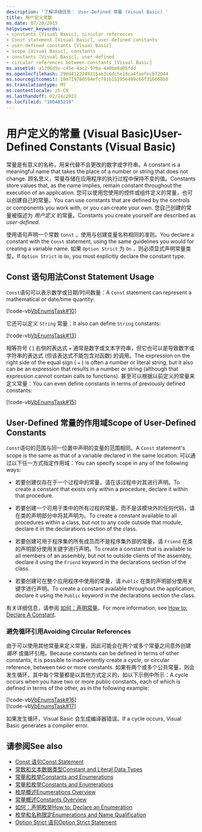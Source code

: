 ```yaml
---
description: '了解详细信息： User-Defined 常量 (Visual Basic) '
title: 用户定义常数
ms.date: 07/20/2015
helpviewer_keywords:
- constants [Visual Basic], circular references
- Const statement [Visual Basic], user-defined constants
- user-defined constants [Visual Basic]
- scope [Visual Basic], constants
- constants [Visual Basic], user-defined
- circular references between constants [Visual Basic]
ms.assetid: a1206d5c-c45e-4ac2-970a-4a0be6a05fdd
ms.openlocfilehash: 290d4122249315ae3c6dc5e18ca4faefecb72044
ms.sourcegitcommit: 10e719780594efc781b15295e499c66f316068b8
ms.translationtype: MT
ms.contentlocale: zh-CN
ms.lasthandoff: 02/14/2021
ms.locfileid: "100485219"
---
```

# <a name="user-defined-constants-visual-basic"></a><span data-ttu-id="e9468-103">用户定义的常量 (Visual Basic)</span><span class="sxs-lookup"><span data-stu-id="e9468-103">User-Defined Constants (Visual Basic)</span></span>

<span data-ttu-id="e9468-104">常量是有意义的名称，用来代替不会更改的数字或字符串。</span><span class="sxs-lookup"><span data-stu-id="e9468-104">A constant is a meaningful name that takes the place of a number or string that does not change.</span></span> <span data-ttu-id="e9468-105">顾名思义，常量存储在应用程序的执行过程中保持不变的值。</span><span class="sxs-lookup"><span data-stu-id="e9468-105">Constants store values that, as the name implies, remain constant throughout the execution of an application.</span></span> <span data-ttu-id="e9468-106">您可以使用您使用的控件或组件定义的常量，也可以创建自己的常量。</span><span class="sxs-lookup"><span data-stu-id="e9468-106">You can use constants that are defined by the controls or components you work with, or you can create your own.</span></span> <span data-ttu-id="e9468-107">您自己创建的常量被描述为 *用户定义* 的常量。</span><span class="sxs-lookup"><span data-stu-id="e9468-107">Constants you create yourself are described as *user-defined*.</span></span>  
  
 <span data-ttu-id="e9468-108">使用语句声明一个常数 `Const` ，使用与创建变量名称相同的准则。</span><span class="sxs-lookup"><span data-stu-id="e9468-108">You declare a constant with the `Const` statement, using the same guidelines you would for creating a variable name.</span></span> <span data-ttu-id="e9468-109">如果 `Option Strict` 为 `On` ，则必须显式声明常量类型。</span><span class="sxs-lookup"><span data-stu-id="e9468-109">If `Option Strict` is `On`, you must explicitly declare the constant type.</span></span>  
  
## <a name="const-statement-usage"></a><span data-ttu-id="e9468-110">Const 语句用法</span><span class="sxs-lookup"><span data-stu-id="e9468-110">Const Statement Usage</span></span>  

 <span data-ttu-id="e9468-111">`Const`语句可以表示数学或日期/时间数量：</span><span class="sxs-lookup"><span data-stu-id="e9468-111">A `Const` statement can represent a mathematical or date/time quantity:</span></span>  
  
 [!code-vb[VbEnumsTask#10](~/samples/snippets/visualbasic/VS_Snippets_VBCSharp/VbEnumsTask/VB/Class2.vb#10)]  
  
 <span data-ttu-id="e9468-112">它还可以定义 `String` 常量：</span><span class="sxs-lookup"><span data-stu-id="e9468-112">It also can define `String` constants:</span></span>  
  
 [!code-vb[VbEnumsTask#13](~/samples/snippets/visualbasic/VS_Snippets_VBCSharp/VbEnumsTask/VB/Class2.vb#13)]  
  
 <span data-ttu-id="e9468-113">相等符号 ( ) 右侧的表达式 `=` 通常是数字或文本字符串，但它也可以是导致数字或字符串的表达式 (但该表达式不能包含对函数) 的调用。</span><span class="sxs-lookup"><span data-stu-id="e9468-113">The expression on the right side of the equal sign ( `=` ) is often a number or literal string, but it also can be an expression that results in a number or string (although that expression cannot contain calls to functions).</span></span> <span data-ttu-id="e9468-114">甚至可以根据以前定义的常量来定义常量：</span><span class="sxs-lookup"><span data-stu-id="e9468-114">You can even define constants in terms of previously defined constants:</span></span>  
  
 [!code-vb[VbEnumsTask#15](~/samples/snippets/visualbasic/VS_Snippets_VBCSharp/VbEnumsTask/VB/Class2.vb#15)]  
  
## <a name="scope-of-user-defined-constants"></a><span data-ttu-id="e9468-115">User-Defined 常量的作用域</span><span class="sxs-lookup"><span data-stu-id="e9468-115">Scope of User-Defined Constants</span></span>  

 <span data-ttu-id="e9468-116">`Const`语句的范围与同一位置中声明的变量的范围相同。</span><span class="sxs-lookup"><span data-stu-id="e9468-116">A `Const` statement's scope is the same as that of a variable declared in the same location.</span></span> <span data-ttu-id="e9468-117">可以通过以下任一方式指定作用域：</span><span class="sxs-lookup"><span data-stu-id="e9468-117">You can specify scope in any of the following ways:</span></span>  
  
- <span data-ttu-id="e9468-118">若要创建仅存在于一个过程中的常量，请在该过程中对其进行声明。</span><span class="sxs-lookup"><span data-stu-id="e9468-118">To create a constant that exists only within a procedure, declare it within that procedure.</span></span>  
  
- <span data-ttu-id="e9468-119">若要创建一个可用于类中的所有过程的常量，而不是该模块外的任何代码，请在类的声明部分中将其声明为。</span><span class="sxs-lookup"><span data-stu-id="e9468-119">To create a constant available to all procedures within a class, but not to any code outside that module, declare it in the declarations section of the class.</span></span>  
  
- <span data-ttu-id="e9468-120">若要创建可用于程序集的所有成员而不是程序集外部的常量，请 `Friend` 在类的声明部分使用关键字进行声明。</span><span class="sxs-lookup"><span data-stu-id="e9468-120">To create a constant that is available to all members of an assembly, but not to outside clients of the assembly, declare it using the `Friend` keyword in the declarations section of the class.</span></span>  
  
- <span data-ttu-id="e9468-121">若要创建可在整个应用程序中使用的常量，请 `Public` 在类的声明部分使用关键字进行声明。</span><span class="sxs-lookup"><span data-stu-id="e9468-121">To create a constant available throughout the application, declare it using the `Public` keyword in the declarations section the class.</span></span>  
  
 <span data-ttu-id="e9468-122">有关详细信息，请参阅 [如何：声明常量](how-to-declare-a-constant.md)。</span><span class="sxs-lookup"><span data-stu-id="e9468-122">For more information, see [How to: Declare A Constant](how-to-declare-a-constant.md).</span></span>  
  
### <a name="avoiding-circular-references"></a><span data-ttu-id="e9468-123">避免循环引用</span><span class="sxs-lookup"><span data-stu-id="e9468-123">Avoiding Circular References</span></span>  

 <span data-ttu-id="e9468-124">由于可以使用其他常量来定义常量，因此可能会在两个或多个常量之间意外创建 *循环* 或循环引用。</span><span class="sxs-lookup"><span data-stu-id="e9468-124">Because constants can be defined in terms of other constants, it is possible to inadvertently create a *cycle*, or circular reference, between two or more constants.</span></span> <span data-ttu-id="e9468-125">如果有两个或多个公共常量，则会发生循环，其中每个常量都是以其他方式定义的，如以下示例中所示：</span><span class="sxs-lookup"><span data-stu-id="e9468-125">A cycle occurs when you have two or more public constants, each of which is defined in terms of the other, as in the following example:</span></span>  
  
 [!code-vb[VbEnumsTask#16](~/samples/snippets/visualbasic/VS_Snippets_VBCSharp/VbEnumsTask/VB/Class2.vb#16)]  
[!code-vb[VbEnumsTask#17](~/samples/snippets/visualbasic/VS_Snippets_VBCSharp/VbEnumsTask/VB/Class2.vb#17)]  
  
 <span data-ttu-id="e9468-126">如果发生循环，Visual Basic 会生成编译器错误。</span><span class="sxs-lookup"><span data-stu-id="e9468-126">If a cycle occurs, Visual Basic generates a compiler error.</span></span>  
  
## <a name="see-also"></a><span data-ttu-id="e9468-127">请参阅</span><span class="sxs-lookup"><span data-stu-id="e9468-127">See also</span></span>

- [<span data-ttu-id="e9468-128">Const 语句</span><span class="sxs-lookup"><span data-stu-id="e9468-128">Const Statement</span></span>](../../../language-reference/statements/const-statement.md)
- [<span data-ttu-id="e9468-129">常数和文本数据类型</span><span class="sxs-lookup"><span data-stu-id="e9468-129">Constant and Literal Data Types</span></span>](constant-and-literal-data-types.md)
- [<span data-ttu-id="e9468-130">常量和枚举</span><span class="sxs-lookup"><span data-stu-id="e9468-130">Constants and Enumerations</span></span>](index.md)
- [<span data-ttu-id="e9468-131">常量和枚举</span><span class="sxs-lookup"><span data-stu-id="e9468-131">Constants and Enumerations</span></span>](../../../language-reference/constants-and-enumerations.md)
- [<span data-ttu-id="e9468-132">枚举概述</span><span class="sxs-lookup"><span data-stu-id="e9468-132">Enumerations Overview</span></span>](enumerations-overview.md)
- [<span data-ttu-id="e9468-133">常量概述</span><span class="sxs-lookup"><span data-stu-id="e9468-133">Constants Overview</span></span>](constants-overview.md)
- [<span data-ttu-id="e9468-134">如何：声明枚举</span><span class="sxs-lookup"><span data-stu-id="e9468-134">How to: Declare an Enumeration</span></span>](how-to-declare-enumerations.md)
- [<span data-ttu-id="e9468-135">枚举和名称限定</span><span class="sxs-lookup"><span data-stu-id="e9468-135">Enumerations and Name Qualification</span></span>](enumerations-and-name-qualification.md)
- [<span data-ttu-id="e9468-136">Option Strict 语句</span><span class="sxs-lookup"><span data-stu-id="e9468-136">Option Strict Statement</span></span>](../../../language-reference/statements/option-strict-statement.md)
